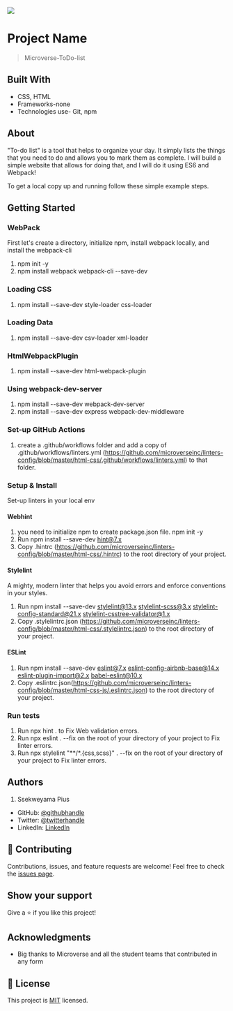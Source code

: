 ![](https://img.shields.io/badge/Microverse-blueviolet)

# Project Name

> Microverse-ToDo-list


## Built With

- CSS, HTML
- Frameworks-none
- Technologies use- Git, npm

## About

"To-do list" is a tool that helps to organize your day. It simply lists the things that you need to do and allows you to mark them as complete. I will build a simple website that allows for doing that, and I will do it using ES6 and Webpack!


To get a local copy up and running follow these simple example steps.

## Getting Started
### WebPack
First let's create a directory, initialize npm, install webpack locally, and install the webpack-cli
1. npm init -y
2. npm install webpack webpack-cli --save-dev

### Loading CSS
1. npm install --save-dev style-loader css-loader

### Loading Data
1. npm install --save-dev csv-loader xml-loader

### HtmlWebpackPlugin
1. npm install --save-dev html-webpack-plugin

### Using webpack-dev-server
1. npm install --save-dev webpack-dev-server 
2. npm install --save-dev express webpack-dev-middleware

### Set-up GitHub Actions
1. create a .github/workflows folder and add a copy of .github/workflows/linters.yml (https://github.com/microverseinc/linters-config/blob/master/html-css/.github/workflows/linters.yml) to that folder.

### Setup & Install
Set-up linters in your local env
#### Webhint
1. you need to initialize npm to create package.json file.  npm init -y
2. Run npm install --save-dev hint@7.x
3. Copy .hintrc (https://github.com/microverseinc/linters-config/blob/master/html-css/.hintrc) to the root directory of your project.

#### Stylelint
A mighty, modern linter that helps you avoid errors and enforce conventions in your styles.
1. Run npm install --save-dev stylelint@13.x stylelint-scss@3.x stylelint-config-standard@21.x stylelint-csstree-validator@1.x
2. Copy .stylelintrc.json (https://github.com/microverseinc/linters-config/blob/master/html-css/.stylelintrc.json) to the root directory of your project.

#### ESLint
1. Run npm install --save-dev eslint@7.x eslint-config-airbnb-base@14.x eslint-plugin-import@2.x babel-eslint@10.x
2. Copy .eslintrc.json(https://github.com/microverseinc/linters-config/blob/master/html-css-js/.eslintrc.json) to the root directory of your project.

### Run tests

1. Run npx hint . to Fix Web validation errors.
2. Run npx eslint . --fix on the root of your directory of your project to Fix linter errors.
3. Run npx stylelint "**/*.{css,scss}" . --fix  on the root of your directory of your project to Fix linter errors.

## Authors
1. Ssekweyama Pius

- GitHub: [@githubhandle](https://github.com/SSEKPIUS)
- Twitter: [@twitterhandle](https://twitter.com/SSEK_PIUS)
- LinkedIn: [LinkedIn](https://linkedin.com/in/pius-ssekweyama-23665794)

## 🤝 Contributing


Contributions, issues, and feature requests are welcome!
Feel free to check the [issues page](../../issues/).

## Show your support
Give a ⭐️ if you like this project!

## Acknowledgments
- Big thanks to Microverse and all the student teams that contributed in any form

## 📝 License
This project is [MIT](./LICENSE) licensed.
